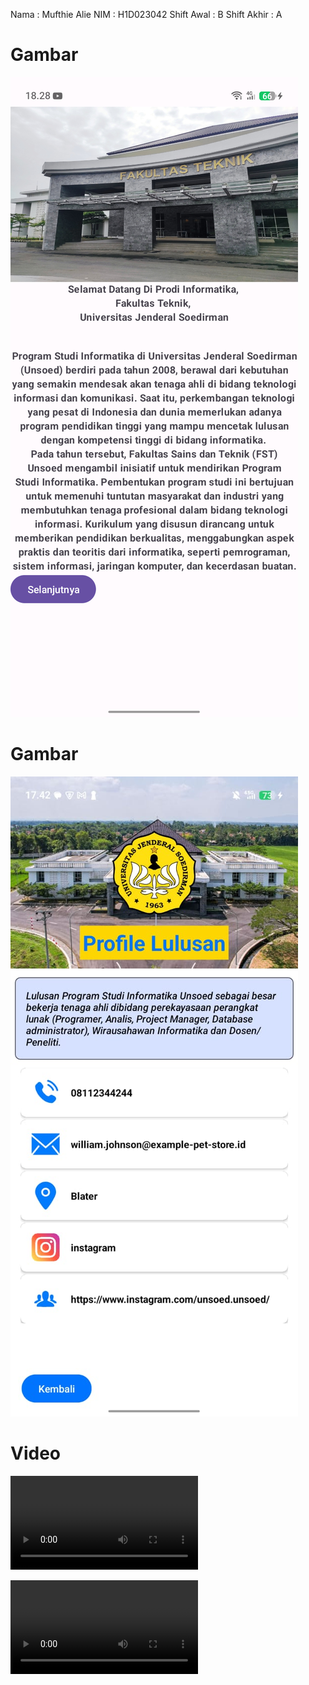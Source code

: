 Nama : Mufthie Alie
NIM  : H1D023042
Shift Awal : B
Shift Akhir : A

# Gambar
![Pertemuan2](ScreenShoot/Pertemuan2.png)

# Gambar
![Pertemuan3](ScreenShoot/Pertemuan3.jpg)


# Video
![Pertemuan3](ScreenShoot/pertemuan3.mp4)

![Pertemuan3](ScreenShoot/Pertemuan_3.mp4)
